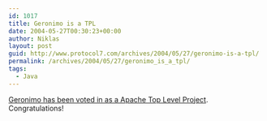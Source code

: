 ```yaml
---
id: 1017
title: Geronimo is a TPL
date: 2004-05-27T00:30:23+00:00
author: Niklas
layout: post
guid: http://www.protocol7.com/archives/2004/05/27/geronimo-is-a-tpl/
permalink: /archives/2004/05/27/geronimo_is_a_tpl/
tags:
  - Java
---
```

<div class='microid-82e2d2d01b8b317ce1e588f884ada24c0ed5f4be'>
  <p>
    <a href="http://news.gmane.org/gmane.comp.apache.incubator.general/3334">Geronimo has been voted in as a Apache Top Level Project</a>. Congratulations!
  </p>
</div>
